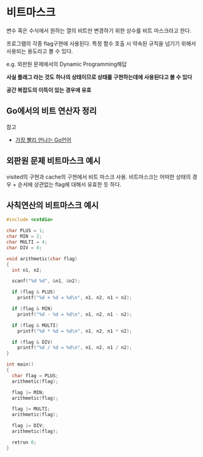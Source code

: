 # 비트마스크

변수 혹은 수식에서 원하는 열의 비트만 변경하기 위한 상수를 비트 마스크라고 한다.

프로그램의 각종 flag구현에 사용된다. 특정 함수 호출 시 약속된 규칙을 넘기기 위해서 사용되는 용도라고 볼 수 있다.

e.g. 외판원 문제에서의 Dynamic Programming해답

**사실 플래그 라는 것도 하나의 상태이므로 상태를 구현하는데에 사용된다고 볼 수 있다**

**공간 복잡도의 이득이 있는 경우에 유효**

## Go에서의 비트 연산자 정리

참고

- [가장 빨리 만나는 Go언어](http://pyrasis.com/book/GoForTheReallyImpatient/Unit13)

## 외판원 문제 비트마스크 예시

visited의 구현과 cache의 구현에서 비트 마스크 사용. 비트마스크는 어떠한 상태의 경우 + 순서에 상관없는 flag에 대해서 유효한 듯 하다.

## 사칙연산의 비트마스크 예시

```c++
#include <cstdio>

char PLUS = 1;
char MIN = 2;
char MULTI = 4;
char DIV = 8;

void arithmetic(char flag)
{
  int n1, n2;

  scanf("%d %d", &n1, &n2);

  if (flag & PLUS)
    printf("%d + %d = %d\n", n1, n2, n1 + n2);

  if (flag & MIN)
    printf("%d - %d = %d\n", n1, n2, n1 - n2);

  if (flag & MULTI)
    printf("%d * %d = %d\n", n1, n2, n1 * n2);

  if (flag & DIV)
    printf("%d / %d = %d\n", n1, n2, n1 / n2);
}

int main()
{
  char flag = PLUS;
  arithmetic(flag);

  flag |= MIN;
  arithmetic(flag);

  flag |= MULTI;
  arithmetic(flag);

  flag |= DIV;
  arithmetic(flag);

  retrun 0;
}
```
